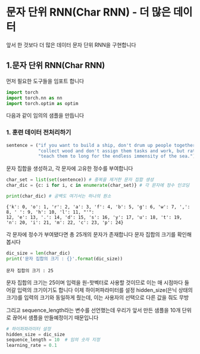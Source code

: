 # 문자 단위 RNN(Char RNN) - 더 많은 데이터

앞서 한 것보다 더 많은 데이터 문자 단위 RNN을 구현합니다 


## 1.문자 단위 RNN(Char RNN)

먼저 필요한 도구들을 임포트 합니다 

```py
import torch
import torch.nn as nn
import torch.optim as optim
```

다음과 같이 임의의 샘플을 만듭니다 

### 1. 훈련 데이터 전처리하기

```py
sentence = ("if you want to build a ship, don't drum up people together to "
            "collect wood and don't assign them tasks and work, but rather "
            "teach them to long for the endless immensity of the sea.")
```

문자 집합을 생성하고, 각 문자에 고유한 정수를 부여합니다 

```py
char_set = list(set(sentence)) # 중복을 제거한 문자 집합 생성
char_dic = {c: i for i, c in enumerate(char_set)} # 각 문자에 정수 인코딩

print(char_dic) # 공백도 여기서는 하나의 원소
```
```
{'k': 0, 'o': 1, 'r': 2, 'a': 3, 'f': 4, 'b': 5, 'g': 6, 'w': 7, ',': 8, ' ': 9, 'h': 10, 'l': 11, "'": 
12, 'e': 13, '.': 14, 'd': 15, 's': 16, 'y': 17, 'u': 18, 't': 19, 'n': 20, 'i': 21, 'm': 22, 'c': 23, 'p': 24}
```

각 문자에 정수가 부여됐다면 총 25개의 문자가 존재합니다 문자 집합의 크기를 확인해봅시다 
```py
dic_size = len(char_dic)
print('문자 집합의 크기 : {}'.format(dic_size))
```
```
문자 집합의 크기 : 25
```

문자 집합의 크기는 25이며 입력을 원-핫벡터로 사용할 것이므로 이는 매 시점마다 들어갈 입력의 크기이기도 합니다 이제 하이퍼파라미터를 설정
hidden_size(은닉 상태의 크기)를 입력의 크기와 동일하게 줬는데, 이는 사용자의 선택으로 다른 값을 줘도 무방

그리고 sequence_length라는 변수를 선언했는데 우리가 앞서 만든 샘플을 10개 단위로 끊어서 샘플을 만들예정이기 때문입니다 
```py
# 하이퍼파라미터 설정
hidden_size = dic_size
sequence_length = 10  # 임의 숫자 지정
learning_rate = 0.1
```
